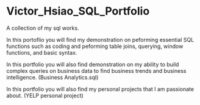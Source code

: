 # Victor_Hsiao_SQL_Portfolio
A collection of my sql works.

In this portoflio you will find my demonstration on peforming essential SQL functions such as coding and peforming table joins, querying, window functions, and basic syntax. 

In this portfolio you will also find demonstration on my ability to build complex queries on business data to find business trends and business intelligence. (Business Analytics.sql)

In this portfolio you will also find my personal projects that I am passionate about. 
(YELP personal project)
